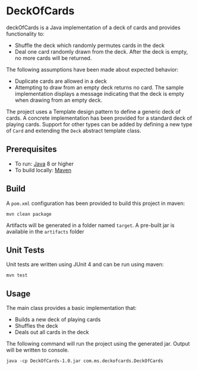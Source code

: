 # DeckOfCards

deckOfCards is a Java implementation of a deck of cards and provides functionality to:
* Shuffle the deck which randomly permutes cards in the deck
* Deal one card randomly drawn from the deck. After the deck is empty, no more cards will be returned.

The following assumptions have been made about expected behavior:
* Duplicate cards are allowed in a deck
* Attempting to draw from an empty deck returns no card. The sample implementation displays a message indicating that the deck is empty when drawing from an empty deck.

The project uses a Template design pattern to define a generic deck of cards. A concrete implementation has been provided for a standard deck of playing cards. Support for other types can be added by defining a new type of `Card` and extending the `Deck` abstract template class.

## Prerequisites

* To run: [Java](https://java.com/en/download/) 8 or higher
* To build locally: [Maven](https://maven.apache.org/download.cgi)

## Build
A `pom.xml` configuration has been provided to build this project in maven:
```
mvn clean package
```
Artifacts will be generated in a folder named `target`. A pre-built jar is available in the `artifacts` folder

## Unit Tests
Unit tests are written using JUnit 4 and can be run using maven:
```
mvn test
```

## Usage

The main class provides a basic implementation that:
* Builds a new deck of playing cards
* Shuffles the deck
* Deals out all cards in the deck

The following command will run the project using the generated jar. Output will be written to console.

```java -cp DeckOfCards-1.0.jar com.ms.deckofcards.DeckOfCards```
